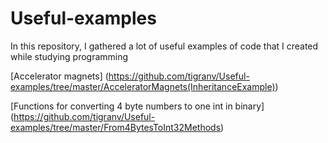 # Useful-examples
In this repository, I gathered a lot of useful examples of code that I created while studying programming

[Accelerator magnets] (https://github.com/tigranv/Useful-examples/tree/master/AcceleratorMagnets(InheritanceExample))

[Functions for converting 4 byte numbers to one int in binary] (https://github.com/tigranv/Useful-examples/tree/master/From4BytesToInt32Methods)
